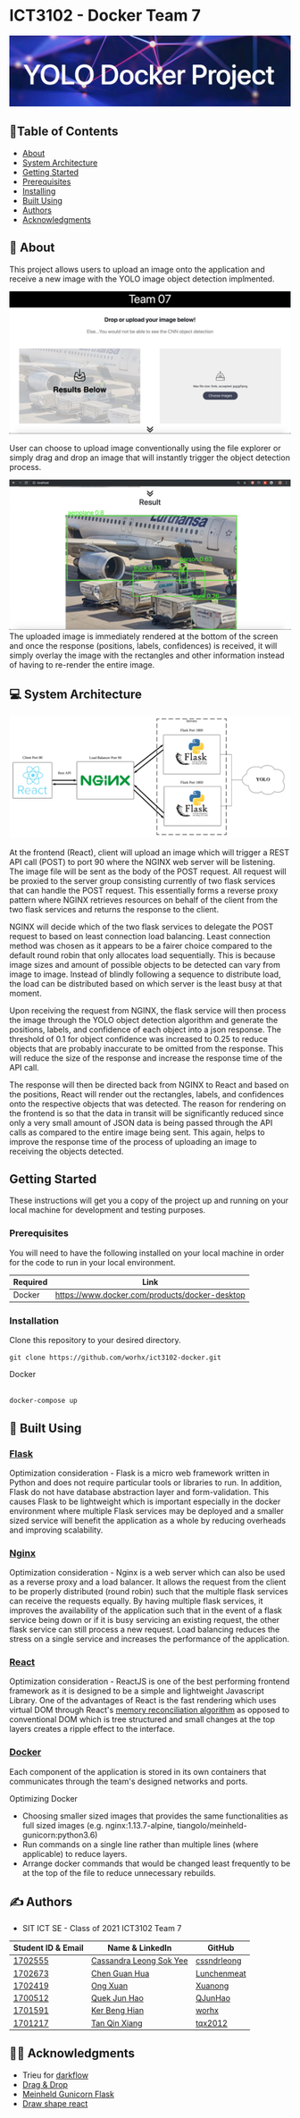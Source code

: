 # ICT3102 - Docker Team 7
![Docker](Title.png)
## :bookmark_tabs:Table of Contents

- [About](#about)
- [System Architecture](#system_architecture)
- [Getting Started](#getting_started)
- [Prerequisites](#prerequisities)
- [Installing](#installing)
- [Built Using](#built_using)
- [Authors](#authors)
- [Acknowledgments](#acknowledgments)

## 🧐  About <a name = "about"></a>

This project allows users to upload an image onto the application and receive a new image with the YOLO image object detection implmented.

![Upload Image](UploadImage.png)

User can choose to upload image conventionally using the file explorer or simply drag and drop an image that will instantly trigger the object detection process.

![Result](Result.png)
The uploaded image is immediately rendered at the bottom of the screen and once the response (positions, labels, confidences) is received, it will simply overlay the image with the rectangles and other information instead of having to re-render the entire image.

## :computer: System Architecture <a name = "system_architecture"></a>

![System Architecture](System_Architecture.jpg)

At the frontend (React), client will upload an image which will trigger a REST API call (POST) to port 90 where the NGINX web server will be listening. The image file will be sent as the body of the POST request. All request will be proxied to the server group consisting currently of two flask services that can handle the POST request. This essentially forms a reverse proxy pattern where NGINX retrieves resources on behalf of the client from the two flask services and returns the response to the client. 

NGINX will decide which of the two flask services to delegate the POST request to based on least connection load balancing. Least connection method was chosen as it appears to be a fairer choice compared to the default round robin that only allocates load sequentially. This is because image sizes and amount of possible objects to be detected can vary from image to image. Instead of blindly following a sequence to distribute load, the load can be distributed based on which server is the least busy at that moment. 

Upon receiving the request from NGINX, the flask service will then process the image through the YOLO object detection algorithm and generate the positions, labels, and confidence of each object into a json response. The threshold of 0.1 for object confidence was increased to 0.25 to reduce objects that are probably inaccurate to be omitted from the response. This will reduce the size of the response and increase the response time of the API call.

The response will then be directed back from NGINX to React and based on the positions, React will render out the rectangles, labels, and confidences onto the respective objects that was detected. The reason for rendering on the frontend is so that the data in transit will be significantly reduced since only a very small amount of JSON data is being passed through the API calls as compared to the entire image being sent. This again, helps to improve the response time of the process of uploading an image to receiving the objects detected.

## Getting Started <a name = "getting_started"></a>

These instructions will get you a copy of the project up and running on your local machine for development and testing purposes.

### Prerequisites <a name = "prerequisities"></a>

You will need to have the following installed on your local machine in order for the code to run in your local environment.


| Required | Link                                              |
| -------- | ------------------------------------------------- |
| Docker   | https://www.docker.com/products/docker-desktop    |



### Installation <a name = "installation"></a>

Clone this repository to your desired directory.
```
git clone https://github.com/worhx/ict3102-docker.git
```
Docker

```

docker-compose up

```

## :hammer: Built Using <a name = "built_using"></a>

### [Flask](https://flask.palletsprojects.com/en/1.1.x/) <a name = "flask"></a>
Optimization consideration - Flask is a micro web framework written in Python and does not require particular tools or libraries to run. In addition, Flask do not have database abstraction layer and form-validation. This causes Flask to be lightweight which is important especially in the docker environment where multiple Flask services may be deployed and a smaller sized service will benefit the application as a whole by reducing overheads and improving scalability.

### [Nginx](https://www.nginx.com/)  <a name = "nginx"></a>
Optimization consideration - Nginx is a web server which can also be used as a reverse proxy and a load balancer. It allows the request from the client to be properly distributed (round robin) such that the multiple flask services can receive the requests equally. By having multiple flask services, it improves the availability of the application such that in the event of a flask service being down or if it is busy servicing an existing request, the other flask service can still process a new request. Load balancing reduces the stress on a single service and increases the performance of the application.

### [React](https://reactjs.org/) <a name = "react"></a>
Optimization consideration - ReactJS is one of the best performing frontend framework as it is designed to be a simple and lightweight Javascript Library. One of the advantages of React is the fast rendering which uses virtual DOM through React's [memory reconciliation algorithm](https://reactjs.org/docs/reconciliation.html) as opposed to conventional DOM which is tree structured and small changes at the top layers creates a ripple effect to the interface.  

### [Docker](https://www.docker.com/) <a name = "docker"></a>
Each component of the application is stored in its own containers that communicates through the team's designed networks and ports.

Optimizing Docker
- Choosing smaller sized images that provides the same functionalities as full sized images (e.g. nginx:1.13.7-alpine, tiangolo/meinheld-gunicorn:python3.6)
- Run commands on a single line rather than multiple lines (where applicable) to reduce layers.
- Arrange docker commands that would be changed least frequently to be at the top of the file to reduce unnecessary rebuilds.




## ✍️ Authors <a name = "authors"></a>

- SIT ICT SE - Class of 2021 ICT3102 Team 7


| Student ID & Email | Name & LinkedIn | GitHub |
| -------- | ------------------------------------------------- |--------|
| [1702555](mailto:1702555@sit.singaporetech.edu.sg) | [Cassandra Leong Sok Yee](https://www.linkedin.com/in/cassandra-leong-738317bb)|[cssndrleong](https://github.com/cssndrleong)|  
| [1702673](mailto:1702673@sit.singaporetech.edu.sg) | [Chen Guan Hua](https://www.linkedin.com/in/guanhua-chen-04a420174/) |[Lunchenmeat](https://github.com/Lunchenmeat)
| [1702419](mailto:1702419@sit.singaporetech.edu.sg) | [Ong Xuan](https://www.linkedin.com/in/xuan-ong-50752910a/) |[Xuanong](https://github.com/Xuanong)|  
| [1700512](mailto:1700512@sit.singaporetech.edu.sg) | [Quek Jun Hao](https://www.linkedin.com/in/jun-hao-quek-5455a0175/) |[QJunHao](https://github.com/QJunHao)| 
| [1701591](mailto:1701591@sit.singaporetech.edu.sg) | [Ker Beng Hian](https://www.linkedin.com/in/benghianker/) |[worhx](https://github.com/worhx)
| [1701217](mailto:1701217@sit.singaporetech.edu.sg) | [Tan Qin Xiang](https://www.linkedin.com/in/qin-xiang-tan-19570a113/) |[tqx2012](https://github.com/tqx2012)|

## :man_teacher: Acknowledgments <a name = "acknowledgments"></a>
- Trieu for [darkflow](https://github.com/thtrieu/darkflow.git)
- [Drag & Drop](https://medium.com/@mannycodes/build-a-react-drag-drop-progress-file-uploader-fb874c515a7)
- [Meinheld Gunicorn Flask](https://github.com/tiangolo/meinheld-gunicorn-flask-docker)
- [Draw shape react](https://github.com/ansu5555/draw-shape-reactjs)
